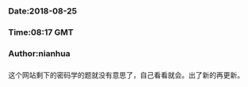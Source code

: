 ###
###    Date:2018-08-25
###   Time:08:17 GMT
###  Author:nianhua
###

这个网站剩下的密码学的题就没有意思了，自己看看就会。出了新的再更新。
